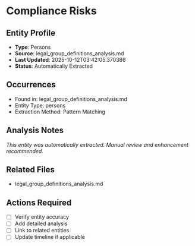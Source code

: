 # Compliance Risks

## Entity Profile
- **Type**: Persons
- **Source**: legal_group_definitions_analysis.md
- **Last Updated**: 2025-10-12T03:42:05.370386
- **Status**: Automatically Extracted

## Occurrences
- Found in: legal_group_definitions_analysis.md
- Entity Type: persons
- Extraction Method: Pattern Matching

## Analysis Notes
*This entity was automatically extracted. Manual review and enhancement recommended.*

## Related Files
- legal_group_definitions_analysis.md

## Actions Required
- [ ] Verify entity accuracy
- [ ] Add detailed analysis
- [ ] Link to related entities
- [ ] Update timeline if applicable
